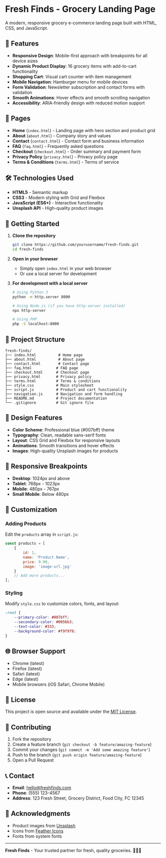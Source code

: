 # Fresh Finds - Grocery Landing Page

A modern, responsive grocery e-commerce landing page built with HTML, CSS, and JavaScript.

## 🌟 Features

- **Responsive Design**: Mobile-first approach with breakpoints for all device sizes
- **Dynamic Product Display**: 16 grocery items with add-to-cart functionality
- **Shopping Cart**: Visual cart counter with item management
- **Mobile Navigation**: Hamburger menu for mobile devices
- **Form Validation**: Newsletter subscription and contact forms with validation
- **Smooth Animations**: Hover effects and smooth scrolling navigation
- **Accessibility**: ARIA-friendly design with reduced motion support

## 📱 Pages

- **Home** (`index.html`) - Landing page with hero section and product grid
- **About** (`about.html`) - Company story and values
- **Contact** (`contact.html`) - Contact form and business information
- **FAQ** (`faq.html`) - Frequently asked questions
- **Checkout** (`checkout.html`) - Order summary and payment form
- **Privacy Policy** (`privacy.html`) - Privacy policy page
- **Terms & Conditions** (`terms.html`) - Terms of service

## 🛠️ Technologies Used

- **HTML5** - Semantic markup
- **CSS3** - Modern styling with Grid and Flexbox
- **JavaScript (ES6+)** - Interactive functionality
- **Unsplash API** - High-quality product images

## 🚀 Getting Started

1. **Clone the repository**
   ```bash
   git clone https://github.com/yourusername/fresh-finds.git
   cd fresh-finds
   ```

2. **Open in your browser**
   - Simply open `index.html` in your web browser
   - Or use a local server for development

3. **For development with a local server**
   ```bash
   # Using Python 3
   python -m http.server 8000
   
   # Using Node.js (if you have http-server installed)
   npx http-server
   
   # Using PHP
   php -S localhost:8000
   ```

## 📁 Project Structure

```
fresh-finds/
├── index.html          # Home page
├── about.html          # About page
├── contact.html        # Contact page
├── faq.html           # FAQ page
├── checkout.html      # Checkout page
├── privacy.html       # Privacy policy
├── terms.html         # Terms & conditions
├── style.css          # Main stylesheet
├── script.js          # Product and cart functionality
├── navigation.js      # Navigation and form handling
├── README.md          # Project documentation
└── .gitignore         # Git ignore file
```

## 🎨 Design Features

- **Color Scheme**: Professional blue (#007bff) theme
- **Typography**: Clean, readable sans-serif fonts
- **Layout**: CSS Grid and Flexbox for responsive layouts
- **Animations**: Smooth transitions and hover effects
- **Images**: High-quality Unsplash images for products

## 📱 Responsive Breakpoints

- **Desktop**: 1024px and above
- **Tablet**: 768px - 1023px
- **Mobile**: 480px - 767px
- **Small Mobile**: Below 480px

## 🔧 Customization

### Adding Products
Edit the `products` array in `script.js`:
```javascript
const products = [
    {
        id: 1,
        name: 'Product Name',
        price: 9.99,
        image: 'image-url.jpg'
    }
    // Add more products...
];
```

### Styling
Modify `style.css` to customize colors, fonts, and layout:
```css
:root {
    --primary-color: #007bff;
    --secondary-color: #0056b3;
    --text-color: #333;
    --background-color: #f9f9f9;
}
```

## 🌐 Browser Support

- Chrome (latest)
- Firefox (latest)
- Safari (latest)
- Edge (latest)
- Mobile browsers (iOS Safari, Chrome Mobile)

## 📄 License

This project is open source and available under the [MIT License](LICENSE).

## 🤝 Contributing

1. Fork the repository
2. Create a feature branch (`git checkout -b feature/amazing-feature`)
3. Commit your changes (`git commit -m 'Add some amazing feature'`)
4. Push to the branch (`git push origin feature/amazing-feature`)
5. Open a Pull Request

## 📞 Contact

- **Email**: hello@freshfinds.com
- **Phone**: (555) 123-4567
- **Address**: 123 Fresh Street, Grocery District, Food City, FC 12345

## 🙏 Acknowledgments

- Product images from [Unsplash](https://unsplash.com/)
- Icons from [Feather Icons](https://feathericons.com/)
- Fonts from system fonts

---

**Fresh Finds** - Your trusted partner for fresh, quality groceries. 🥬🍎🥩 